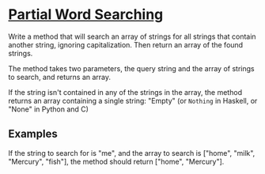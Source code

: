 # [Partial Word Searching](https://www.codewars.com/kata/partial-word-searching "https://www.codewars.com/kata/54b81566cd7f51408300022d")

Write a method that will search an array of strings for all strings that contain another string, ignoring capitalization. Then return an array of the found strings. 

The method takes two parameters, the query string and the array of strings to search, and returns an array. 

If the string isn't contained in any of the strings in the array, the method returns an array containing a single string: "Empty" (or `Nothing` in Haskell, or "None" in Python and C)

## Examples

If the string to search for is "me", and the array to search is ["home", "milk", "Mercury", "fish"], the method should return ["home", "Mercury"].
